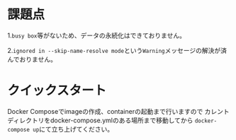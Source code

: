# 課題点
1.`busy box`等がないため、データの永続化はできておりません。

2.`ignored in --skip-name-resolve mode`という`Warning`メッセージの解決が済んでおりません。


# クイックスタート
Docker Composeでimageの作成、containerの起動まで行いますので
カレントディレクトリをdocker-compose.ymlのある場所まで移動してから
`docker-compose up`にて立ち上げてください。
